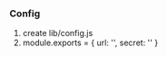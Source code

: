 
### Config ###
1) create lib/config.js
2) module.exports = {
      url: '',
      secret: ''
    }
